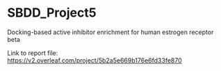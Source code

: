 # SBDD_Project5
Docking-based active inhibitor enrichment for human estrogen receptor beta

Link to report file: https://v2.overleaf.com/project/5b2a5e669b176e6fd33fe870

